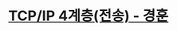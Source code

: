 # [TCP/IP 4계층(전송) - 경훈](https://confirmed-textbook-87e.notion.site/2de96dfa52594ed5b1974ffa5fa87e5b)
